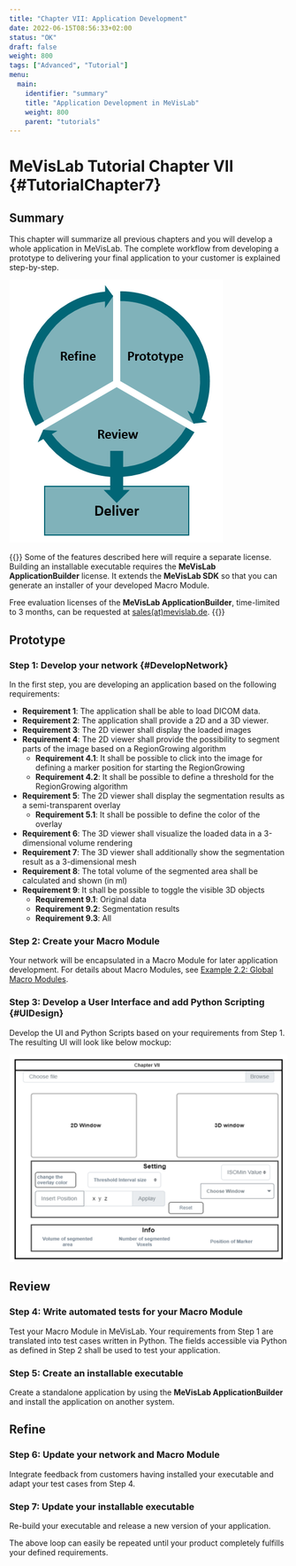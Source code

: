```yaml
---
title: "Chapter VII: Application Development"
date: 2022-06-15T08:56:33+02:00
status: "OK"
draft: false
weight: 800
tags: ["Advanced", "Tutorial"]
menu: 
  main:
    identifier: "summary"
    title: "Application Development in MeVisLab"
    weight: 800
    parent: "tutorials"
---
```


# MeVisLab Tutorial Chapter VII {#TutorialChapter7}
## Summary
This chapter will summarize all previous chapters and you will develop a whole application in MeVisLab. The complete workflow from developing a prototype to delivering your final application to your customer is explained step-by-step.

![Prototype to Product](/images/tutorials/summary/Prototyping.png "Prototype to Product")

{{<alert class="warning" caption="Licensing">}}
Some of the features described here will require a separate license. Building an installable executable requires the **MeVisLab ApplicationBuilder** license. It extends the **MeVisLab SDK** so that you can generate an installer of your developed Macro Module.

Free evaluation licenses of the **MeVisLab ApplicationBuilder**, time-limited to 3 months, can be requested at [sales(at)mevislab.de](mailto://sales@mevislab.de).
{{</alert>}}

## Prototype
### Step 1: Develop your network {#DevelopNetwork}
In the first step, you are developing an application based on the following requirements:
* **Requirement 1**: The application shall be able to load DICOM data.
* **Requirement 2**: The application shall provide a 2D and a 3D viewer.
* **Requirement 3**: The 2D viewer shall display the loaded images
* **Requirement 4**: The 2D viewer shall provide the possibility to segment parts of the image based on a RegionGrowing algorithm
  * **Requirement 4.1**: It shall be possible to click into the image for defining a marker position for starting the RegionGrowing
  * **Requirement 4.2**: It shall be possible to define a threshold for the RegionGrowing algorithm
* **Requirement 5**: The 2D viewer shall display the segmentation results as a semi-transparent overlay
  * **Requirement 5.1**: It shall be possible to define the color of the overlay
* **Requirement 6**: The 3D viewer shall visualize the loaded data in a 3-dimensional volume rendering
* **Requirement 7**: The 3D viewer shall additionally show the segmentation result as a 3-dimensional mesh
* **Requirement 8**: The total volume of the segmented area shall be calculated and shown (in ml)
* **Requirement 9**: It shall be possible to toggle the visible 3D objects
  * **Requirement 9.1**: Original data
  * **Requirement 9.2**: Segmentation results
  * **Requirement 9.3**: All

### Step 2: Create your Macro Module
Your network will be encapsulated in a Macro Module for later application development. For details about Macro Modules, see [Example 2.2: Global Macro Modules](/tutorials/basicmechanisms/macromodules/globalmacromodules/).

### Step 3: Develop a User Interface and add Python Scripting {#UIDesign}
Develop the UI and Python Scripts based on your requirements from Step 1. The resulting UI will look like below mockup:

![User Interface Design](/images/tutorials/summary/UIMockUp.png "User Interface Design")

## Review
### Step 4: Write automated tests for your Macro Module
Test your Macro Module in MeVisLab. Your requirements from Step 1 are translated into test cases written in Python. The fields accessible via Python as defined in Step 2 shall be used to test your application.

### Step 5: Create an installable executable
Create a standalone application by using the **MeVisLab ApplicationBuilder** and install the application on another system.

## Refine
### Step 6: Update your network and Macro Module
Integrate feedback from customers having installed your executable and adapt your test cases from Step 4.

### Step 7: Update your installable executable
Re-build your executable and release a new version of your application.

The above loop can easily be repeated until your product completely fulfills your defined requirements.

